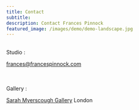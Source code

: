 ```yaml
---
title: Contact
subtitle: 
description: Contact Frances Pinnock
featured_image: /images/demo/demo-landscape.jpg
---
```

<br />
Studio :  

frances@francespinnock.com 
    
<br />  
<br />
Gallery :

[Sarah Myerscough Gallery](https://www.sarahmyerscough.com/) London
 
<br />



